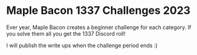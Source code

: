 # Maple Bacon 1337 Challenges 2023

Ever year, Maple Bacon creates a beginner challenge for each category. If you solve them all you get the 1337 Discord roll!

I will publish the write ups when the challenge period ends :)
